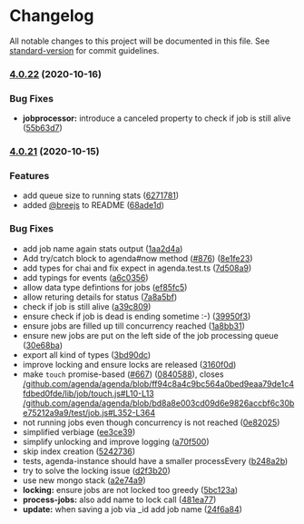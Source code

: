 # Changelog

All notable changes to this project will be documented in this file. See [standard-version](https://github.com/conventional-changelog/standard-version) for commit guidelines.

### [4.0.22](https://github.com/hokify/agenda/compare/v4.0.21...v4.0.22) (2020-10-16)


### Bug Fixes

* **jobprocessor:** introduce a canceled property to check if job is still alive ([55b63d7](https://github.com/hokify/agenda/commit/55b63d787a3252adca316c97b7b6156ecb45853d))

### [4.0.21](https://github.com/hokify/agenda/compare/v2.0.0...v4.0.21) (2020-10-15)


### Features

* add queue size to running stats ([6271781](https://github.com/hokify/agenda/commit/6271781ea564d2d7d58b58b21c4bbc84ac793df1))
* added [@breejs](https://github.com/breejs) to README ([68ade1d](https://github.com/hokify/agenda/commit/68ade1daa07fa2045e7fbd1be5260b7b43094234))


### Bug Fixes

* add job name again stats output ([1aa2d4a](https://github.com/hokify/agenda/commit/1aa2d4a916ea3a1b0f573e935f435f7ebcf31cb1))
* Add try/catch block to agenda#now method ([#876](https://github.com/hokify/agenda/issues/876)) ([8e1fe23](https://github.com/hokify/agenda/commit/8e1fe2336638401f94fdc9ff497b0aec6fb422c4))
* add types for chai and fix expect in agenda.test.ts ([7d508a9](https://github.com/hokify/agenda/commit/7d508a91219be5a668ce346a277c922a6538128d))
* add typings for events ([a6c0356](https://github.com/hokify/agenda/commit/a6c0356964eee103299bbee4f8ec3d0f40f5129d))
* allow data type defintions for jobs ([ef85fc5](https://github.com/hokify/agenda/commit/ef85fc5ab8438539c009e964047a9bc60b984fb6))
* allow returing details for status ([7a8a5bf](https://github.com/hokify/agenda/commit/7a8a5bf87266eacd84f0e6b5fd1457a7a6b99def))
* check if job is still alive ([a39c809](https://github.com/hokify/agenda/commit/a39c809b9efff79696b5d7c6f15b726df62dbbe9))
* ensure check if job is dead is ending sometime :-) ([39950f3](https://github.com/hokify/agenda/commit/39950f38835dd501083d2075a788f176c61e52d9))
* ensure jobs are filled up till concurrency reached ([1a8bb31](https://github.com/hokify/agenda/commit/1a8bb31fde08b80ba41078930467ab18e82cf386))
* ensure new jobs are put on the left side of the job processing queue ([30e68ba](https://github.com/hokify/agenda/commit/30e68bad188cf55d34fb0c82f214de50eb997021))
* export all kind of types ([3bd90dc](https://github.com/hokify/agenda/commit/3bd90dcb1f2a1f50e630f56cd4ba150608dd77af))
* improve locking and ensure locks are released ([3160f0d](https://github.com/hokify/agenda/commit/3160f0dde049984d4ffaf721c38032376b281edb))
* make `touch` promise-based ([#667](https://github.com/hokify/agenda/issues/667)) ([0840588](https://github.com/hokify/agenda/commit/0840588935edfb79c49b8f47f3d76083d7836f8d)), closes [/github.com/agenda/agenda/blob/ff94c8a4c9bc564a0bed9eaa79de1c4fdbed0fde/lib/job/touch.js#L10-L13](https://github.com/hokify//github.com/agenda/agenda/blob/ff94c8a4c9bc564a0bed9eaa79de1c4fdbed0fde/lib/job/touch.js/issues/L10-L13) [/github.com/agenda/agenda/blob/bd8a8e003cd09d6e9826accbf6c30be75212a9a9/test/job.js#L352-L364](https://github.com/hokify//github.com/agenda/agenda/blob/bd8a8e003cd09d6e9826accbf6c30be75212a9a9/test/job.js/issues/L352-L364)
* not running jobs even though concurrency is not reached ([0e82025](https://github.com/hokify/agenda/commit/0e82025678679d9c0d083824df955409c04f3956))
* simplified verbiage ([ee3ce39](https://github.com/hokify/agenda/commit/ee3ce393cbe31318dffc2f3701fd68045bf28a46))
* simplify unlocking and improve logging ([a70f500](https://github.com/hokify/agenda/commit/a70f5009edd4d689305da6381caa08fec9c37036))
* skip index creation ([5242736](https://github.com/hokify/agenda/commit/5242736d8e9dd0834d8eee2277f2de7223f52551))
* tests, agenda-instance should have a smaller processEvery ([b248a2b](https://github.com/hokify/agenda/commit/b248a2b6c0403e6e355da88c96fda7b62e2e08db))
* try to solve the locking issue ([d2f3b20](https://github.com/hokify/agenda/commit/d2f3b207ee643b804d19226b70e8b0abd0695b06))
* use new mongo stack ([a2e74a9](https://github.com/hokify/agenda/commit/a2e74a9d86b978d6179a9fcbcf25728c8391175d))
* **locking:** ensure jobs are not locked too greedy ([5bc123a](https://github.com/hokify/agenda/commit/5bc123a494703ea03108a0ed256aa207f02465bb))
* **process-jobs:** also add name to lock call ([481ea77](https://github.com/hokify/agenda/commit/481ea77bebbd9cea2966b0cb8f4e401650147633))
* **update:** when saving a job via _id add job name ([24f6a84](https://github.com/hokify/agenda/commit/24f6a84451e8e4b995a5dcc418f0c1dd26fe8674))
